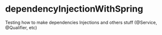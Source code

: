 # dependencyInjectionWithSpring
Testing how to make dependencies Injections and others stuff (@Service, @Qualifier, etc)
